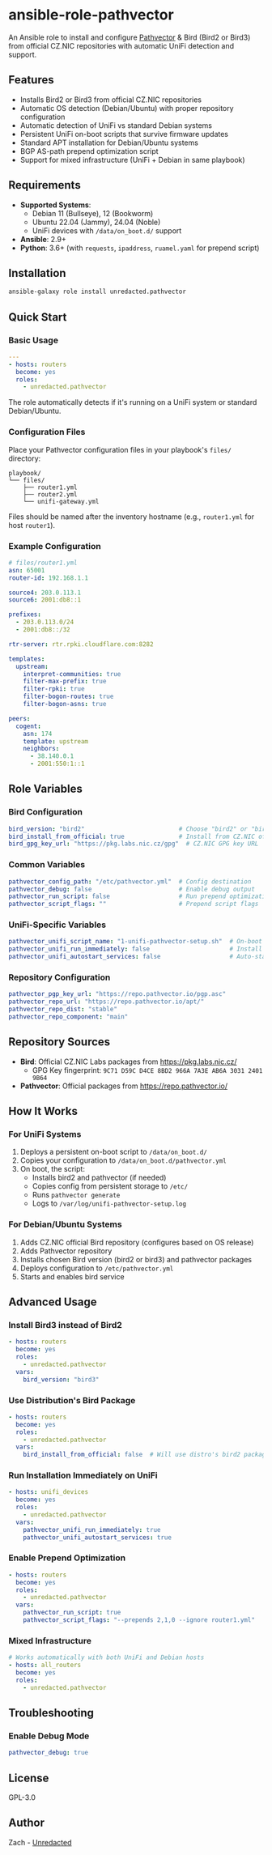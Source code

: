 # ansible-role-pathvector

An Ansible role to install and configure [Pathvector](https://pathvector.io/) & Bird (Bird2 or Bird3) from official CZ.NIC repositories with automatic UniFi detection and support.

## Features

- Installs Bird2 or Bird3 from official CZ.NIC repositories  
- Automatic OS detection (Debian/Ubuntu) with proper repository configuration
- Automatic detection of UniFi vs standard Debian systems
- Persistent UniFi on-boot scripts that survive firmware updates
- Standard APT installation for Debian/Ubuntu systems
- BGP AS-path prepend optimization script
- Support for mixed infrastructure (UniFi + Debian in same playbook)

## Requirements

- **Supported Systems**:
  - Debian 11 (Bullseye), 12 (Bookworm)
  - Ubuntu 22.04 (Jammy), 24.04 (Noble)
  - UniFi devices with `/data/on_boot.d/` support
- **Ansible**: 2.9+
- **Python**: 3.6+ (with `requests`, `ipaddress`, `ruamel.yaml` for prepend script)

## Installation

```bash
ansible-galaxy role install unredacted.pathvector
```

## Quick Start

### Basic Usage
```yaml
---
- hosts: routers
  become: yes
  roles:
    - unredacted.pathvector
```

The role automatically detects if it's running on a UniFi system or standard Debian/Ubuntu.

### Configuration Files

Place your Pathvector configuration files in your playbook's `files/` directory:

```
playbook/
└── files/
    ├── router1.yml
    ├── router2.yml
    └── unifi-gateway.yml
```

Files should be named after the inventory hostname (e.g., `router1.yml` for host `router1`).

### Example Configuration

```yaml
# files/router1.yml
asn: 65001
router-id: 192.168.1.1

source4: 203.0.113.1
source6: 2001:db8::1

prefixes:
  - 203.0.113.0/24
  - 2001:db8::/32

rtr-server: rtr.rpki.cloudflare.com:8282

templates:
  upstream:
    interpret-communities: true
    filter-max-prefix: true
    filter-rpki: true
    filter-bogon-routes: true
    filter-bogon-asns: true

peers:
  cogent:
    asn: 174
    template: upstream
    neighbors:
      - 38.140.0.1
      - 2001:550:1::1
```

## Role Variables

### Bird Configuration
```yaml
bird_version: "bird2"                          # Choose "bird2" or "bird3"
bird_install_from_official: true               # Install from CZ.NIC official repos
bird_gpg_key_url: "https://pkg.labs.nic.cz/gpg"  # CZ.NIC GPG key URL
```

### Common Variables
```yaml
pathvector_config_path: "/etc/pathvector.yml"  # Config destination
pathvector_debug: false                        # Enable debug output
pathvector_run_script: false                   # Run prepend optimization
pathvector_script_flags: ""                    # Prepend script flags
```

### UniFi-Specific Variables
```yaml
pathvector_unifi_script_name: "1-unifi-pathvector-setup.sh"  # On-boot script name
pathvector_unifi_run_immediately: false                      # Install immediately
pathvector_unifi_autostart_services: false                   # Auto-start services
```

### Repository Configuration
```yaml
pathvector_pgp_key_url: "https://repo.pathvector.io/pgp.asc"
pathvector_repo_url: "https://repo.pathvector.io/apt/"
pathvector_repo_dist: "stable"
pathvector_repo_component: "main"
```

## Repository Sources

- **Bird**: Official CZ.NIC Labs packages from https://pkg.labs.nic.cz/
  - GPG Key fingerprint: `9C71 D59C D4CE 8BD2 966A 7A3E AB6A 3031 2401 9B64`
- **Pathvector**: Official packages from https://repo.pathvector.io/

## How It Works

### For UniFi Systems
1. Deploys a persistent on-boot script to `/data/on_boot.d/`
2. Copies your configuration to `/data/on_boot.d/pathvector.yml`
3. On boot, the script:
   - Installs bird2 and pathvector (if needed)
   - Copies config from persistent storage to `/etc/`
   - Runs `pathvector generate`
   - Logs to `/var/log/unifi-pathvector-setup.log`

### For Debian/Ubuntu Systems
1. Adds CZ.NIC official Bird repository (configures based on OS release)
2. Adds Pathvector repository
3. Installs chosen Bird version (bird2 or bird3) and pathvector packages
4. Deploys configuration to `/etc/pathvector.yml`
5. Starts and enables bird service

## Advanced Usage

### Install Bird3 instead of Bird2
```yaml
- hosts: routers
  become: yes
  roles:
    - unredacted.pathvector
  vars:
    bird_version: "bird3"
```

### Use Distribution's Bird Package
```yaml
- hosts: routers
  become: yes
  roles:
    - unredacted.pathvector
  vars:
    bird_install_from_official: false  # Will use distro's bird2 package
```

### Run Installation Immediately on UniFi
```yaml
- hosts: unifi_devices
  become: yes
  roles:
    - unredacted.pathvector
  vars:
    pathvector_unifi_run_immediately: true
    pathvector_unifi_autostart_services: true
```

### Enable Prepend Optimization
```yaml
- hosts: routers
  become: yes
  roles:
    - unredacted.pathvector
  vars:
    pathvector_run_script: true
    pathvector_script_flags: "--prepends 2,1,0 --ignore router1.yml"
```

### Mixed Infrastructure
```yaml
# Works automatically with both UniFi and Debian hosts
- hosts: all_routers
  become: yes
  roles:
    - unredacted.pathvector
```

## Troubleshooting

### Enable Debug Mode
```yaml
pathvector_debug: true
```

## License

GPL-3.0

## Author

Zach - [Unredacted](https://unredacted.org/)
